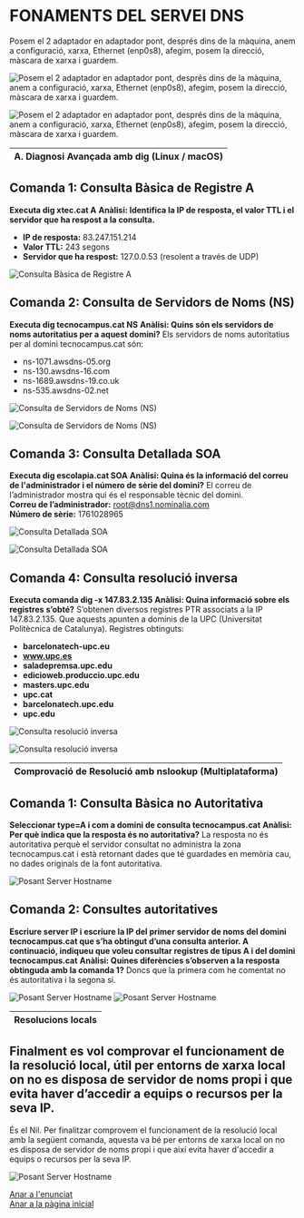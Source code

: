 # FONAMENTS DEL SERVEI DNS

Posem el 2 adaptador en adaptador pont, després dins de la màquina, anem a configuració, xarxa, Ethernet (enp0s8), afegim, posem la direcció, màscara de xarxa i guardem.

![Posem el 2 adaptador en adaptador pont, després dins de la màquina, anem a configuració, xarxa, Ethernet (enp0s8), afegim, posem la direcció, màscara de xarxa i guardem.](img/Imatge02.png)

![Posem el 2 adaptador en adaptador pont, després dins de la màquina, anem a configuració, xarxa, Ethernet (enp0s8), afegim, posem la direcció, màscara de xarxa i guardem.](img/Imatge01.png)

| A. Diagnosi Avançada amb dig (Linux / macOS) |
|----------------------------------------|
## Comanda 1: Consulta Bàsica de Registre A
**Executa dig xtec.cat A**
**Anàlisi: Identifica la IP de resposta, el valor TTL i el servidor que ha respost a la consulta.**
- **IP de resposta:** 83.247.151.214  
- **Valor TTL:** 243 segons  
- **Servidor que ha respost:** 127.0.0.53 (resolent a través de UDP)

![Consulta Bàsica de Registre A](img/Imatge03.png)

## Comanda 2: Consulta de Servidors de Noms (NS)
**Executa dig tecnocampus.cat NS**
**Anàlisi: Quins són els servidors de noms autoritatius per a aquest domini?**
Els servidors de noms autoritatius per al domini tecnocampus.cat són:
- ns-1071.awsdns-05.org
- ns-130.awsdns-16.com
- ns-1689.awsdns-19.co.uk
- ns-535.awsdns-02.net

![Consulta de Servidors de Noms (NS)](img/Imatge04.png)

![Consulta de Servidors de Noms (NS)](img/Imatge05.png)

## Comanda 3: Consulta Detallada SOA
**Executa dig escolapia.cat SOA**
**Anàlisi: Quina és la informació del correu de l'administrador i el número de sèrie del domini?**
El correu de l’administrador mostra qui és el responsable tècnic del domini.     
**Correu de l’administrador:** root@dns1.nominalia.com    
           **Número de sèrie:** 1761028965

![Consulta Detallada SOA](img/Imatge06.png)

![Consulta Detallada SOA](img/Imatge07.png)

## Comanda 4: Consulta resolució inversa
**Executa comanda dig -x 147.83.2.135**
**Anàlisi: Quina informació sobre els registres s’obté?**
S’obtenen diversos registres PTR associats a la IP 147.83.2.135.
Que aquests apunten a dominis de la UPC (Universitat Politècnica de Catalunya).
Registres obtinguts:       
- **barcelonatech-upc.eu**           
- **www.upc.es**     
- **saladepremsa.upc.edu**     
- **edicioweb.produccio.upc.edu**    
- **masters.upc.edu**   
- **upc.cat**   
- **barcelonatech.upc.edu**   
- **upc.edu**

![Consulta resolució inversa](img/Imatge08.png)

![Consulta resolució inversa](img/Imatge09.png)

| Comprovació de Resolució amb nslookup (Multiplataforma) |
|----------------------------------------|
## Comanda 1: Consulta Bàsica no Autoritativa
**Seleccionar type=A i com a domini de consulta tecnocampus.cat**
**Anàlisi: Per què indica que la resposta és no autoritativa?**
La resposta no és autoritativa perquè el servidor consultat no administra la zona tecnocampus.cat i està retornant dades que té guardades en memòria cau, no dades originals de la font autoritativa.

![Posant Server Hostname](img/Imatge10.png)

## Comanda 2: Consultes autoritatives
**Escriure server IP i escriure la IP del primer servidor de noms del domini tecnocampus.cat que s’ha obtingut d’una consulta anterior. A continuació, indiqueu que voleu consultar registres de tipus A i del domini tecnocampus.cat**
**Anàlisi: Quines diferències s’observen a la resposta obtinguda amb la comanda 1?**
Doncs que la primera com he comentat no és autoritativa i la segona si.

![Posant Server Hostname](img/Imatge11.png)
![Posant Server Hostname](img/Imatge12.png)

| Resolucions locals |
|----------------------------------------|
## Finalment es vol comprovar el funcionament de la resolució local, útil per entorns de xarxa local on no es disposa de servidor de noms propi i que evita haver d’accedir a equips o recursos per la seva IP.    
És el Nil. Per finalitzar comprovem el funcionament de la resolució local amb la següent comanda, aquesta va bé per entorns de xarxa local on no es disposa de servidor de noms propi i que així evita haver d'accedir a equips o recursos per la seva IP.     

![Posant Server Hostname](img/Imatge13.png)

[Anar a l'enunciat](../Tasca06/README.md)  
[Anar a la pàgina inicial](../README.md)
